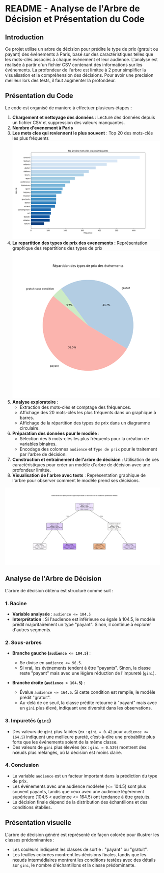 # README - Analyse de l'Arbre de Décision et Présentation du Code

## Introduction
Ce projet utilise un arbre de décision pour prédire le type de prix (gratuit ou payant) des événements à Paris, basé sur des caractéristiques telles que les mots-clés associés à chaque événement et leur audience. L'analyse est réalisée à partir d'un fichier CSV contenant des informations sur les événements. La profondeur de l'arbre est limitée à 2 pour simplifier la visualisation et la compréhension des décisions. Pour avoir une precision meilleur lors des tests, il faut augmenter la profondeur.

## Présentation du Code
Le code est organisé de manière à effectuer plusieurs étapes :

1. **Chargement et nettoyage des données** : Lecture des données depuis un fichier CSV et suppression des valeurs manquantes.
2. **Nombre d'evenement à Paris**
3. **Les mots cles qui reviennent le plus souvent** : Top 20 des mots-clés les plus fréquents
   <img src="./Top20MotsClesPlusFrequent.png" alt="Top 20 des mots-clés les plus fréquents" width="600"/>
4. **La repartition des types de prix des evenements** : Représentation graphique des repartitions des types de prix
   <img src="./RepartitionDesTypesDePrix.png" alt="Top 20 des mots-clés les plus fréquents" width="600"/>
5. **Analyse exploratoire** :
   - Extraction des mots-clés et comptage des fréquences.
   - Affichage des 20 mots-clés les plus fréquents dans un graphique à barres.
   - Affichage de la répartition des types de prix dans un diagramme circulaire.
6. **Préparation des données pour le modèle** :
   - Sélection des 5 mots-clés les plus fréquents pour la création de variables binaires.
   - Encodage des colonnes `audience` et `Type de prix` pour le traitement par l'arbre de décision.
7. **Construction et entraînement de l'arbre de décision** : Utilisation de ces caractéristiques pour créer un modèle d'arbre de décision avec une profondeur limitée.
8. **Visualisation de l'arbre avec tests** : Représentation graphique de l'arbre pour observer comment le modèle prend ses décisions.
  <img src="./ArbreDeDecisionProfondeur2.png" alt="Top 20 des mots-clés les plus fréquents" width="600"/>

## Analyse de l'Arbre de Décision
L'arbre de décision obtenu est structuré comme suit :

### 1. Racine
- **Variable analysée** : `audience <= 104.5`
- **Interprétation** : Si l'audience est inférieure ou égale à 104.5, le modèle prédit majoritairement un type "payant". Sinon, il continue à explorer d'autres segments.

### 2. Sous-arbres
- **Branche gauche (`audience <= 104.5`)** :
  - Se divise en `audience <= 96.5`.
  - Si vrai, les événements tendent à être "payants". Sinon, la classe reste "payant" mais avec une légère réduction de l'impureté (`gini`).

- **Branche droite (`audience > 104.5`)** :
  - Évalue `audience <= 164.5`. Si cette condition est remplie, le modèle prédit "gratuit".
  - Au-delà de ce seuil, la classe prédite retourne à "payant" mais avec un `gini` plus élevé, indiquant une diversité dans les observations.

### 3. Impuretés (`gini`)
- Des valeurs de `gini` plus faibles (ex : `gini = 0.42` pour `audience <= 164.5`) indiquent une meilleure pureté, c’est-à-dire une probabilité plus forte que les événements soient de la même classe.
- Des valeurs de `gini` plus élevées (ex : `gini = 0.529`) montrent des nœuds plus mélangés, où la décision est moins claire.

### 4. Conclusion
- La variable `audience` est un facteur important dans la prédiction du type de prix.
- Les événements avec une audience modérée (<= 104.5) sont plus souvent payants, tandis que ceux avec une audience légèrement supérieure (104.5 < audience <= 164.5) ont tendance à être gratuits.
- La décision finale dépend de la distribution des échantillons et des conditions établies.

## Présentation visuelle
L'arbre de décision généré est représenté de façon colorée pour illustrer les classes prédominantes :
- Les couleurs indiquent les classes de sortie : "payant" ou "gratuit".
- Les feuilles colorées montrent les décisions finales, tandis que les nœuds intermédiaires montrent les conditions testées avec des détails sur `gini`, le nombre d'échantillons et la classe prédominante.
